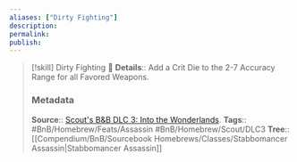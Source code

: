 ```yaml
---
aliases: ["Dirty Fighting"]
description: 
permalink: 
publish: 
---
```


> [!skill] Dirty Fighting 🍻
> **Details**:: Add a Crit Die to the 2-7 Accuracy Range for all Favored Weapons.
> ### Metadata
> **Source**:: [Scout's B&B DLC 3: Into the Wonderlands](https://docs.google.com/document/d/1MLOgrWwcLNTnP9PuXrKiLImy7SUh4hXO8arVUAlmdp0/edit).
> **Tags**:: #BnB/Homebrew/Feats/Assassin #BnB/Homebrew/Scout/DLC3
> **Tree**:: [[Compendium/BnB/Sourcebook Homebrews/Classes/Stabbomancer Assassin|Stabbomancer Assassin]]
